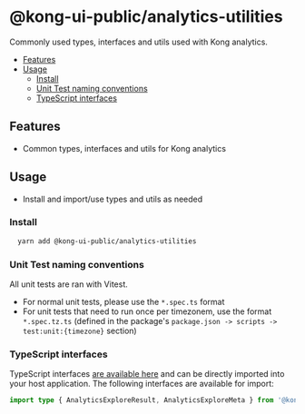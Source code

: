 # @kong-ui-public/analytics-utilities

Commonly used types, interfaces and utils used with Kong analytics.

- [Features](#features)
- [Usage](#usage)
  - [Install](#install)
  - [Unit Test naming conventions](#unit-test-naming-conventions)
  - [TypeScript interfaces](#typescript-interfaces)

## Features

- Common types, interfaces and utils for Kong analytics

## Usage

- Install and import/use types and utils as needed

### Install

```sh
  yarn add @kong-ui-public/analytics-utilities
```

### Unit Test naming conventions

All unit tests are ran with Vitest.

- For normal unit tests, please use the `*.spec.ts` format
- For unit tests that need to run once per timezonem, use the format `*.spec.tz.ts` (defined in the package's `package.json -> scripts -> test:unit:{timezone}` section)

### TypeScript interfaces

TypeScript interfaces [are available here](https://github.com/Kong/public-ui-components/blob/main/packages/analytics/analytics-utilities/src/types) and can be directly imported into your host application. The following interfaces are available for import:

```ts
import type { AnalyticsExploreResult, AnalyticsExploreMeta } from '@kong-ui-publicic/analytics-utilities'
```
